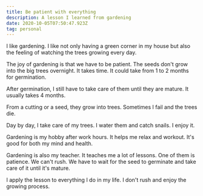 ```yaml
---
title: Be patient with everything
description: A lesson I learned from gardening
date: 2020-10-05T07:50:47.923Z
tag: personal
---
```

I like gardening. I like not only having a green corner in my house but also the feeling of watching the trees growing every day.

The joy of gardening is that we have to be patient. The seeds don't grow into the big trees overnight. It takes time. It could take from 1 to 2 months for germination.

After germination, I still have to take care of them until they are mature. It usually takes 4 months.

From a cutting or a seed, they grow into trees. Sometimes I fail and the trees die.

Day by day, I take care of my trees. I water them and catch snails. I enjoy it.

Gardening is my hobby after work hours. It helps me relax and workout. It's good for both my mind and health.

Gardening is also my teacher. It teaches me a lot of lessons. One of them is patience. We can't rush. We have to wait for the seed to germinate and take care of it until it's mature.

I apply the lesson to everything I do in my life. I don't rush and enjoy the growing process.